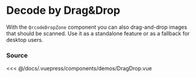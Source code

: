 # Decode by Drag&Drop

With the `QrcodeDropZone` component you can also drag-and-drop images that
should be scanned. Use it as a standalone feature or as a fallback for desktop
users.

<ClientOnly>
  <DemoWrapper component="DragDrop" />
</ClientOnly>

### Source

<<< @/docs/.vuepress/components/demos/DragDrop.vue
